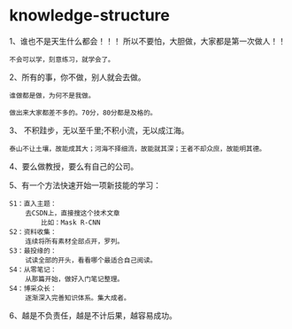 # knowledge-structure

1、谁也不是天生什么都会！！！
	所以不要怕，大胆做，大家都是第一次做人！！

	不会可以学，刻意练习，就学会了。

2、所有的事，你不做，别人就会去做。
	
	谁做都是做，为何不是我做。

	做出来大家都差不多的。70分，80分都是及格的。

3、
	不积跬步，无以至千里;不积小流，无以成江海。

	泰山不让土壤，故能成其大；河海不择细流，故能就其深；王者不却众庶，故能明其德。



4、要么做教授，要么有自己的公司。



5、有一个方法快速开始一项新技能的学习：

	S1：直入主题：
		去CSDN上，直接搜这个技术文章
			比如：Mask R-CNN
	S2：资料收集：
		连续将所有素材全部点开，罗列。
	S3：最投缘的：
		试读全部的开头，看看哪个最适合自己阅读。
	S4：从零笔记：
		从那篇开始，做好入门笔记整理。
	S4：博采众长：
		逐渐深入完善知识体系。集大成者。
6、越是不负责任，越是不计后果，越容易成功。	
